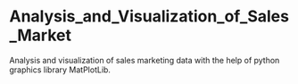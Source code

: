 # Analysis_and_Visualization_of_Sales_Market
Analysis and visualization of sales marketing data with the help of python graphics library MatPlotLib.
